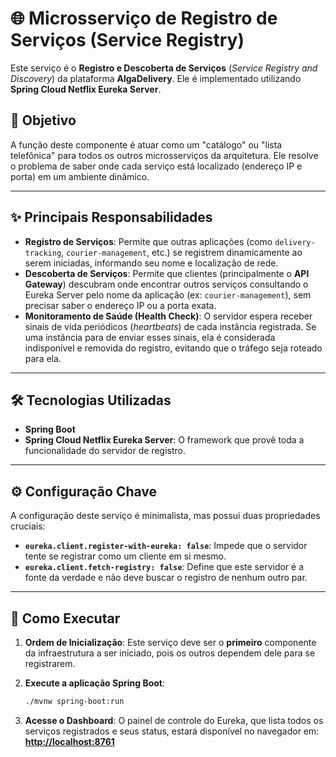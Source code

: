 # 🌐 Microsserviço de Registro de Serviços (Service Registry)

Este serviço é o **Registro e Descoberta de Serviços** (*Service Registry and Discovery*) da plataforma **AlgaDelivery**. Ele é implementado utilizando **Spring Cloud Netflix Eureka Server**.

## 🎯 Objetivo

A função deste componente é atuar como um "catálogo" ou "lista telefônica" para todos os outros microsserviços da arquitetura. Ele resolve o problema de saber onde cada serviço está localizado (endereço IP e porta) em um ambiente dinâmico.

-----

## ✨ Principais Responsabilidades

  * **Registro de Serviços**: Permite que outras aplicações (como `delivery-tracking`, `courier-management`, etc.) se registrem dinamicamente ao serem iniciadas, informando seu nome e localização de rede.
  * **Descoberta de Serviços**: Permite que clientes (principalmente o **API Gateway**) descubram onde encontrar outros serviços consultando o Eureka Server pelo nome da aplicação (ex: `courier-management`), sem precisar saber o endereço IP ou a porta exata.
  * **Monitoramento de Saúde (Health Check)**: O servidor espera receber sinais de vida periódicos (*heartbeats*) de cada instância registrada. Se uma instância para de enviar esses sinais, ela é considerada indisponível e removida do registro, evitando que o tráfego seja roteado para ela.

-----

## 🛠️ Tecnologias Utilizadas

  * **Spring Boot**
  * **Spring Cloud Netflix Eureka Server**: O framework que provê toda a funcionalidade do servidor de registro.

-----

## ⚙️ Configuração Chave

A configuração deste serviço é minimalista, mas possui duas propriedades cruciais:

  * **`eureka.client.register-with-eureka: false`**: Impede que o servidor tente se registrar como um cliente em si mesmo.
  * **`eureka.client.fetch-registry: false`**: Define que este servidor é a fonte da verdade e não deve buscar o registro de nenhum outro par.

-----

## 🚀 Como Executar

1.  **Ordem de Inicialização**: Este serviço deve ser o **primeiro** componente da infraestrutura a ser iniciado, pois os outros dependem dele para se registrarem.

2.  **Execute a aplicação Spring Boot**:

    ```bash
    ./mvnw spring-boot:run
    ```

3.  **Acesse o Dashboard**:
    O painel de controle do Eureka, que lista todos os serviços registrados e seus status, estará disponível no navegador em:
    **[http://localhost:8761](https://www.google.com/search?q=http://localhost:8761)**